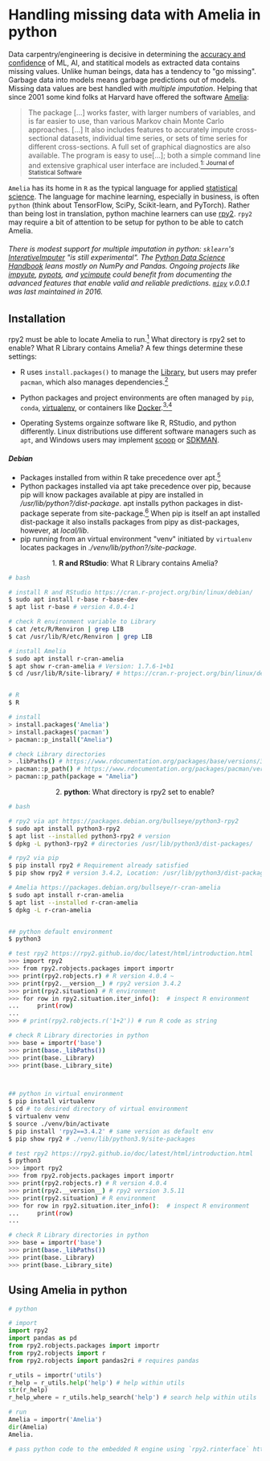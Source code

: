 # Handling missing data with Amelia in python


Data carpentry/engineering is decisive in determining the [accuracy and confidence](http://www.science.smith.edu/~nhorton/muchado.pdf) of ML, AI, and statitical models as extracted data contains missing values. Unlike human beings, data has a tendency to "go missing". Garbage data into models means garbage predictions out of models. Missing data values are best handled with _multiple imputation_. Helping that since 2001 some kind folks at Harvard have offered the software [Amelia](https://github.com/IQSS/amelia):

> The package [...] works faster, with larger numbers of variables, and is far easier to use, than various Markov chain Monte Carlo approaches. [...] It also includes features to accurately impute cross-sectional datasets, individual time series, or sets of time series for different cross-sections. A full set of graphical diagnostics are also available. The program is easy to use[...]; both a simple command line and extensive graphical user interface are included.[<sup>1: Journal of Statistical Software</sup>](https://www.jstatsoft.org/article/view/v045i07)

`Amelia` has its home in `R` as the typical language for applied [statistical science](https://stats.stackexchange.com/q/6/207649). The language for machine learning, especially in business, is often `python` (think about TensorFlow, SciPy, Scikit-learn, and PyTorch). Rather than being lost in translation, python machine learners can use [rpy2](https://github.com/rpy2/). `rpy2` may require a bit of attention to be setup for python to be able to catch Amelia.

###### There is modest support for multiple imputation in python: `sklearn`'s [InterativeImputer](https://scikit-learn.org/stable/modules/generated/sklearn.impute.IterativeImputer.html) "is still experimental". The [Python Data Science Handbook](https://github.com/jakevdp/PythonDataScienceHandbook/blob/master/notebooks/03.04-Missing-Values.ipynb) leans mostly on NumPy and Pandas. Ongoing projects like [impyute](https://github.com/eltonlaw/impyute), [pypots](https://github.com/WenjieDu/PyPOTS), and [ycimpute](https://github.com/OpenIDEA-YunanUniversity/ycimpute) could benefit from documenting the advanced features that enable valid and reliable predictions. [`mipy`](https://github.com/bcb/mipy) v.0.0.1 was last maintained in 2016.

## Installation

rpy2 must be able to locate Amelia to run.[<sup>1</sup>](https://stackoverflow.com/a/47003754/3755989) What directory is rpy2 set to enable? What R Library contains Amelia? A few things determine these settings:

- R uses `install.packages()` to manage the [Library](https://www.r-bloggers.com/2020/10/customizing-your-package-library-location/), but users may prefer `pacman`, which also manages dependencies.[<sup>2</sup>](https://rdocumentation.org/packages/pacman/versions/0.5.1)

- Python packages and project environments are often managed by `pip`, `conda`, [virtualenv](https://pypi.org/project/virtualenv/), or containers like [Docker](https://github.com/rpy2/rpy2-docker).[<sup>3,</sup>](https://packaging.python.org/en/latest/guides/tool-recommendations/)[<sup>4</sup>](https://packaging.python.org/en/latest/guides/installing-using-pip-and-virtual-environments/)

- Operating Systems orgainze software like R, RStudio, and python differently. Linux distributions use different software managers such as `apt`, and Windows users may implement [scoop](https://scoop.sh/) or [SDKMAN](https://sdkman.io/).

#### _Debian_
- Packages installed from within R take precedence over apt.[<sup>5</sup>](https://cran.r-project.org/bin/linux/debian/#admihttps://cran.r-project.org/bin/linux/debian/#administration-and-maintenancenistration-and-maintenance)
- Python packages installed via apt take precedence over pip, because pip will know packages available at pipy are installed in _/usr/lib/python?/dist-package_. apt installs python packages in dist-package seperate from site-package.[<sup>6</sup>](https://wiki.debian.org/Python#Deviations_from_upstream) When pip is itself an apt installed dist-package it also installs packages from pipy as dist-packages, however, at _local/lib_.
- pip running from an virtual environment "venv" initiated by `virtualenv` locates packages in _./venv/lib/python?/site-package_.



<p style="text-align: center;">1. <b>R and RStudio</b>: What R Library contains Amelia?</p>

```bash
# bash

# install R and RStudio https://cran.r-project.org/bin/linux/debian/
$ sudo apt install r-base r-base-dev
$ apt list r-base # version 4.0.4-1

# check R environment variable to Library
$ cat /etc/R/Renviron | grep LIB
$ cat /usr/lib/R/etc/Renviron | grep LIB

# install Amelia
$ sudo apt install r-cran-amelia
$ apt show r-cran-amelia # Version: 1.7.6-1+b1
$ cd /usr/lib/R/site-library/ # https://cran.r-project.org/bin/linux/debian/#pathways-to-r-packages


# R
$ R 

# install
> install.packages('Amelia')
> install.packages('pacman')
> pacman::p_install("Amelia")

# check Library directories
> .libPaths() # https://www.rdocumentation.org/packages/base/versions/3.6.2/topics/libPaths
> pacman::p_path() # https://www.rdocumentation.org/packages/pacman/versions/0.5.1/topics/p_path
> pacman::p_path(package = "Amelia")

```

<p style="text-align: center;">2. <b>python</b>: What directory is rpy2 set to enable?</p>

```bash
# bash

# rpy2 via apt https://packages.debian.org/bullseye/python3-rpy2
$ sudo apt install python3-rpy2
$ apt list --installed python3-rpy2 # version
$ dpkg -L python3-rpy2 # directories /usr/lib/python3/dist-packages/

# rpy2 via pip
$ pip install rpy2 # Requirement already satisfied
$ pip show rpy2 # version 3.4.2, Location: /usr/lib/python3/dist-packages

# Amelia https://packages.debian.org/bullseye/r-cran-amelia
$ sudo apt install r-cran-amelia
$ apt list --installed r-cran-amelia
$ dpkg -L r-cran-amelia


## python default environment
$ python3

# test rpy2 https://rpy2.github.io/doc/latest/html/introduction.html
>>> import rpy2
>>> from rpy2.robjects.packages import importr
>>> print(rpy2.robjects.r) # R version 4.0.4 ~
>>> print(rpy2.__version__) # rpy2 version 3.4.2
>>> print(rpy2.situation) # R environment
>>> for row in rpy2.situation.iter_info():  # inspect R environment
...     print(row)
...
>>> # print(rpy2.robjects.r('1+2')) # run R code as string

# check R Library directories in python
>>> base = importr('base')
>>> print(base._libPaths())
>>> print(base._Library)
>>> print(base._Library_site)



## python in virtual environment
$ pip install virtualenv
$ cd # to desired directory of virtual environment
$ virtualenv venv
$ source ./venv/bin/activate
$ pip install 'rpy2==3.4.2' # same version as default env
$ pip show rpy2 # ./venv/lib/python3.9/site-packages

# test rpy2 https://rpy2.github.io/doc/latest/html/introduction.html
$ python3
>>> import rpy2
>>> from rpy2.robjects.packages import importr
>>> print(rpy2.robjects.r) # R version 4.0.4
>>> print(rpy2.__version__) # rpy2 version 3.5.11
>>> print(rpy2.situation) # R environment
>>> for row in rpy2.situation.iter_info():  # inspect R environment
...     print(row)
...

# check R Library directories in python
>>> base = importr('base')
>>> print(base._libPaths())
>>> print(base._Library)
>>> print(base._Library_site)

```

## Using Amelia in python
```python
# python

# import
import rpy2
import pandas as pd
from rpy2.robjects.packages import importr
from rpy2.robjects import r
from rpy2.robjects import pandas2ri # requires pandas

r_utils = importr('utils')
r_help = r_utils.help('help') # help within utils
str(r_help)
r_help_where = r_utils.help_search('help') # search help within utils

# run
Amelia = importr('Amelia')
dir(Amelia)
Amelia.

# pass python code to the embedded R engine using `rpy2.rinterface` https://rpy2.github.io/doc/latest/html/rinterface.html#calling-python-functions-from-r


```
